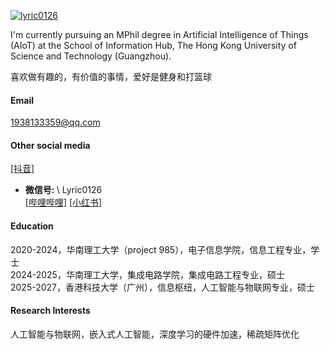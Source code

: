 

[![lyric0126](https://img.shields.io/badge/lyric0126-github-blue?logo=github)](https://github.com/lyric0126)

I'm currently pursuing an MPhil degree in Artificial Intelligence of Things (AIoT) at the School of Information Hub, The Hong Kong University of Science and Technology (Guangzhou).

喜欢做有趣的，有价值的事情，爱好是健身和打篮球

#### Email
1938133359@qq.com

#### Other social media
[[抖音]](https://v.douyin.com/pMJp7OYCM9k/)
- <strong>微信号: </strong>\ Lyric0126 \
[[哔哩哔哩]](https://b23.tv/iPn9WRK)
[[小红书]](https://www.xiaohongshu.com/user/profile/6444f0950000000029011e8b?xsec_token=YBJHuCd0rXUy04kbNw43i8FTQqHB6Q6tnyvohIciFdMZ8%3D&xsec_source=app_share&xhsshare=CopyLink&appuid=6444f0950000000029011e8b&apptime=1750838451&share_id=63dae38534634098b137d28af8ea3ab4&share_channel=copy_link)


#### Education

2020-2024，华南理工大学（project 985），电子信息学院，信息工程专业，学士 \
2024-2025，华南理工大学，集成电路学院，集成电路工程专业，硕士 \
2025-2027，香港科技大学（广州），信息枢纽，人工智能与物联网专业，硕士

#### Research Interests
人工智能与物联网，嵌入式人工智能，深度学习的硬件加速，稀疏矩阵优化